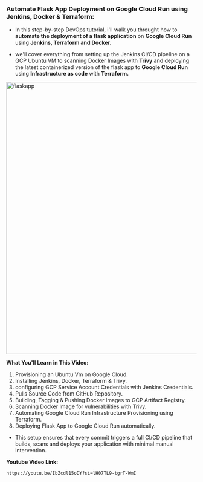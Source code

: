 ### Automate Flask App Deployment on Google Cloud Run using Jenkins, Docker & Terraform:

- In this step-by-step DevOps tutorial, i'll walk you throught how to **automate the deployment of a flask application** on **Google Cloud Run** using **Jenkins, Terraform and Docker.**

- we'll cover everything from setting up the Jenkins CI/CD pipeline on a GCP Ubuntu VM to scanning Docker Images with **Trivy** and deploying the latest containerized version of the flask app to **Google Cloud Run** using **Infrastructure as code** with **Terraform.**

<img width="1280" height="720" alt="flaskapp" src="https://github.com/user-attachments/assets/2b5fa2d4-feb1-417f-96bc-ac877a118ba9" />


**What You'll Learn in This Video:**

1. Provisioning an Ubuntu Vm on Google Cloud.
2. Installing Jenkins, Docker, Terraform & Trivy.
3. configuring GCP Service Account Credentials with Jenkins Credentials.
4. Pulls Source Code from GitHub Repository.
5. Building, Tagging & Pushing Docker Images to GCP Artifact Registry.
6. Scanning Docker Image for vulnerabilities with Trivy.
7. Automating Google Cloud Run Infrastructure Provisioning using  Terraform.
8. Deploying Flask App to Google Cloud Run automatically.


- This setup ensures that every commit triggers a full CI/CD pipeline that builds, scans and deploys your application with minimal manual intervention.


**Youtube Video Link:**


```
https://youtu.be/IbZcdl15oDY?si=lH07TL9-tgrT-WmI
```
